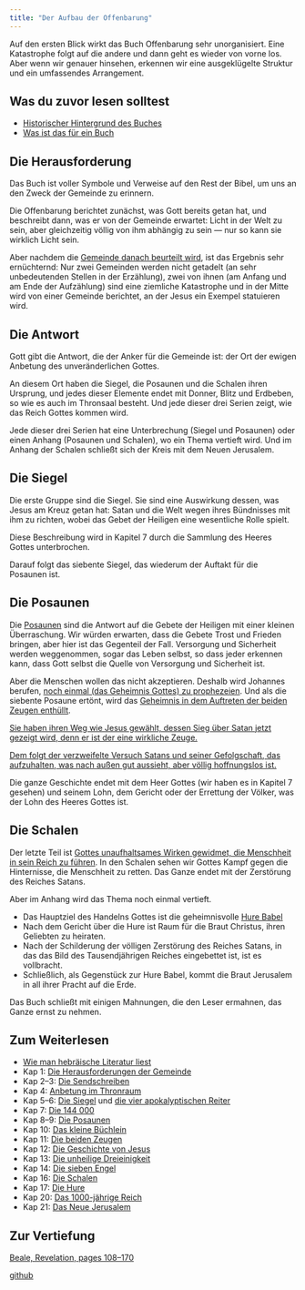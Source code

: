 ```yaml
---
title: "Der Aufbau der Offenbarung"
---
```



Auf den ersten Blick wirkt das Buch Offenbarung sehr unorganisiert. Eine Katastrophe folgt auf die andere und dann geht es wieder von vorne los. Aber wenn wir genauer hinsehen, erkennen wir eine ausgeklügelte Struktur und ein umfassendes Arrangement.


## Was du zuvor lesen solltest

<a name="1ee5"></a>
- [Historischer Hintergrund des Buches](../../../background/history/expl/pax-romana-key-to-understand-the-book-of-revelation/index.html)
- [Was ist das für ein Buch](../../../background/literature/expl/the-book-of-revelation-how-to-read-it/index.html)



## Die Herausforderung

<a name="690e"></a>
Das Buch ist voller Symbole und Verweise auf den Rest der Bibel, um uns an den Zweck der Gemeinde zu erinnern.

Die Offenbarung berichtet zunächst, was Gott bereits getan hat, und beschreibt dann, was er von der Gemeinde erwartet: Licht in der Welt zu sein, aber gleichzeitig völlig von ihm abhängig zu sein — nur so kann sie wirklich Licht sein.

Aber nachdem die [Gemeinde danach beurteilt wird](../../../content/letters/expl/the-letters-to-the-seven-churches/index.html), ist das Ergebnis sehr ernüchternd: Nur zwei Gemeinden werden nicht getadelt (an sehr unbedeutenden Stellen in der Erzählung), zwei von ihnen (am Anfang und am Ende der Aufzählung) sind eine ziemliche Katastrophe und in der Mitte wird von einer Gemeinde berichtet, an der Jesus ein Exempel statuieren wird.


## Die Antwort

<a name="c99d"></a>
Gott gibt die Antwort, die der Anker für die Gemeinde ist: der Ort der ewigen Anbetung des unveränderlichen Gottes.

An diesem Ort haben die Siegel, die Posaunen und die Schalen ihren Ursprung, und jedes dieser Elemente endet mit Donner, Blitz und Erdbeben, so wie es auch im Thronsaal besteht. Und jede dieser drei Serien zeigt, wie das Reich Gottes kommen wird.

Jede dieser drei Serien hat eine Unterbrechung (Siegel und Posaunen) oder einen Anhang (Posaunen und Schalen), wo ein Thema vertieft wird. Und im Anhang der Schalen schließt sich der Kreis mit dem Neuen Jerusalem.


## Die Siegel

<a name="3431"></a>
Die erste Gruppe sind die Siegel. Sie sind eine Auswirkung dessen, was Jesus am Kreuz getan hat: Satan und die Welt wegen ihres Bündnisses mit ihm zu richten, wobei das Gebet der Heiligen eine wesentliche Rolle spielt.

Diese Beschreibung wird in Kapitel 7 durch die Sammlung des Heeres Gottes unterbrochen.

Darauf folgt das siebente Siegel, das wiederum der Auftakt für die Posaunen ist.


## Die Posaunen

<a name="d06e"></a>
Die [Posaunen](../../../content/trumpets/expl/the-trumpets-in-revelation/index.html) sind die Antwort auf die Gebete der Heiligen mit einer kleinen Überraschung. Wir würden erwarten, dass die Gebete Trost und Frieden bringen, aber hier ist das Gegenteil der Fall. Versorgung und Sicherheit werden weggenommen, sogar das Leben selbst, so dass jeder erkennen kann, dass Gott selbst die Quelle von Versorgung und Sicherheit ist.

Aber die Menschen wollen das nicht akzeptieren. Deshalb wird Johannes berufen, [noch einmal (das Geheimnis Gottes) zu prophezeien](../../../content/scroll/expl/the-little-scroll/index.html). Und als die siebente Posaune ertönt, wird das [Geheimnis in dem Auftreten der beiden Zeugen enthüllt](../../../content/witnesses/expl/the-two-witnesses/index.html).

[Sie haben ihren Weg wie Jesus gewählt, dessen Sieg über Satan jetzt gezeigt wird, denn er ist der eine wirkliche Zeuge.](../../../content/jesus/expl/a-different-christmas-story/index.html)

[Dem folgt der verzweifelte Versuch Satans und seiner Gefolgschaft, das aufzuhalten, was nach außen gut aussieht, aber völlig hoffnungslos ist.](../../../content/beasts/expl/the-nature-of-the-beast-in-the-book-of-revelation/index.html)

Die ganze Geschichte endet mit dem Heer Gottes (wir haben es in Kapitel 7 gesehen) und seinem Lohn, dem Gericht oder der Errettung der Völker, was der Lohn des Heeres Gottes ist.


## Die Schalen

<a name="7980"></a>
Der letzte Teil ist [Gottes unaufhaltsames Wirken gewidmet, die Menschheit in sein Reich zu führen](../../../content/bowls/expl/the-bowls-of-wrath/index.html). In den Schalen sehen wir Gottes Kampf gegen die Hinternisse, die Menschheit zu retten. Das Ganze endet mit der Zerstörung des Reiches Satans.

Aber im Anhang wird das Thema noch einmal vertieft.

- Das Hauptziel des Handelns Gottes ist die geheimnisvolle [Hure Babel](../../../content/harlot/expl/who-is-the-whore-babel-part-1/index.html)
- Nach dem Gericht über die Hure ist Raum für die Braut Christus, ihren Geliebten zu heiraten.
- Nach der Schilderung der völligen Zerstörung des Reiches Satans, in das das Bild des Tausendjährigen Reiches eingebettet ist, ist es vollbracht.
- Schließlich, als Gegenstück zur Hure Babel, kommt die Braut Jerusalem in all ihrer Pracht auf die Erde.


Das Buch schließt mit einigen Mahnungen, die den Leser ermahnen, das Ganze ernst zu nehmen.


## Zum Weiterlesen

<a name="db91"></a>
- [Wie man hebräische Literatur liest](../../../background/literature/expl/literary-tools-in-the-book-of-revelation/index.html)
- Kap 1: [Die Herausforderungen der Gemeinde](../../../content/letters/expl/the-angel-of-the-churches/index.html)
- Kap 2–3: [Die Sendschreiben](../../../content/letters/expl/the-letters-to-the-seven-churches/index.html)
- Kap 4: [Anbetung im Thronraum](../../../content/worship/expl/worship-in-the-throne-room/index.html)
- Kap 5–6: [Die Siegel](../../../content/seals/expl/the-book-with-the-seven-seals/index.html) und [die vier apokalyptischen Reiter](../../../content/seals/expl/the-mystery-of-the-four-horse-men/index.html)
- Kap 7: [Die 144 000](../../../content/army/expl/the-144000/index.html)
- Kap 8–9: [Die Posaunen](../../../content/trumpets/expl/the-trumpets-in-revelation/index.html)
- Kap 10: [Das kleine Büchlein](../../../content/scroll/expl/the-little-scroll/index.html)
- Kap 11: [Die beiden Zeugen](../../../content/witnesses/expl/the-two-witnesses/index.html)
- Kap 12: [Die Geschichte von Jesus](../../../content/jesus/expl/a-different-christmas-story/index.html)
- Kap 13: [Die unheilige Dreieinigkeit](../../../content/beasts/expl/the-nature-of-the-beast-in-the-book-of-revelation/index.html)
- Kap 14: [Die sieben Engel](../../../content/harvest/expl/gods-army-and-the-seven-angels/index.html)
- Kap 16: [Die Schalen](../../../content/bowls/expl/the-bowls-of-wrath/index.html)
- Kap 17: [Die Hure](../../../content/harlot/expl/who-is-the-whore-babel-part-1/index.html)
- Kap 20: [Das 1000-jährige Reich](../../../content/1000y/expl/the-thousand-year-kingdom/index.html)
- Kap 21: [Das Neue Jerusalem](../../../content/paradise/expl/the-new-jerusalem/index.html)



## Zur Vertiefung

<a name="04c5"></a>
[Beale, Revelation, pages 108–170](../../../gen/background/ressources/how-to-study-the-book-of-revelation/index.html#06a2)




[github](https://github.com/revelation-today/revelation-today/blob/main/exampleSite/content/docs/background/structure/expl/the-structure-of-the-book-of-revelation.de.md)
